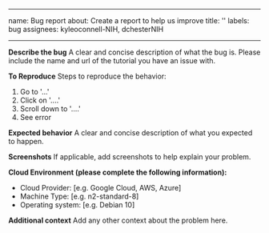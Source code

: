 
---
name: Bug report
about: Create a report to help us improve
title: ''
labels: bug
assignees: kyleoconnell-NIH, dchesterNIH

---

**Describe the bug**
A clear and concise description of what the bug is. Please include the name and url of the tutorial you have an issue with.

**To Reproduce**
Steps to reproduce the behavior:
1. Go to '...'
2. Click on '....'
3. Scroll down to '....'
4. See error 

**Expected behavior**
A clear and concise description of what you expected to happen.

**Screenshots**
If applicable, add screenshots to help explain your problem.

**Cloud Environment (please complete the following information):**
 - Cloud Provider: [e.g. Google Cloud, AWS, Azure]
 - Machine Type: [e.g. n2-standard-8]
 - Operating system: [e.g. Debian 10]

**Additional context**
Add any other context about the problem here.
